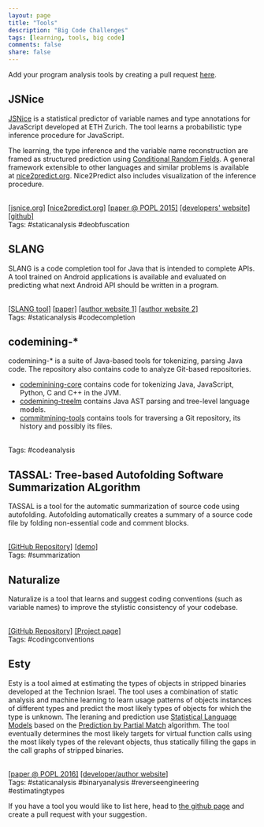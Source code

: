 ```yaml
---
layout: page
title: "Tools"
description: "Big Code Challenges"
tags: [learning, tools, big code]
comments: false
share: false
---
```


Add your program analysis tools by creating a pull request <a href="https://github.com/learnbigcode/learnbigcode.github.io/tree/master/tools">here</a>.

<div class="highlightitem">
<h2>JSNice</h2>
<a href="http://jsnice.org/">JSNice</a> is a statistical predictor of variable names and type annotations for JavaScript developed at ETH Zurich. The tool learns a probabilistic type inference procedure for JavaScript.<br>

The learning, the type inference and the variable name reconstruction are framed as structured prediction using <a href="https://en.wikipedia.org/wiki/Conditional_random_field">Conditional Random Fields</a>. A general framework extensible to other languages and similar problems is available at
<a href="http://nice2predict.org/">nice2predict.org</a>. Nice2Predict also includes visualization of the inference procedure.<br><br>

<a href="http://jsnice.org/">[jsnice.org]</a> <a href="http://nice2predict.org/">[nice2predict.org]</a> <a href="http://www.srl.inf.ethz.ch/papers/jsnice15.pdf">[paper @ POPL 2015]</a> <a href="http://www.srl.inf.ethz.ch">[developers' website]</a> <a href="https://github.com/eth-srl/Nice2Predict">[github]</a>
<br><span class="tags">Tags: #staticanalysis #deobfuscation</span>
</div>

<div class="highlightitem">
<h2>SLANG</h2>

SLANG is a code completion tool for Java that is intended to complete APIs. A tool trained on Android applications is available and evaluated on predicting what next Android API should be written in a program.<br><br>

<a href="https://drive.google.com/file/d/0B0wMwmX05Ri7a056TllETHFEelU/view?usp=sharing">[SLANG tool]</a> <a href="http://www.srl.inf.ethz.ch/papers/pldi14-statistical.pdf">[paper]</a> <a href="http://www.srl.inf.ethz.ch/">[author website 1]</a> <a href="http://www.cs.technion.ac.il/~yahave/">[author website 2]</a>
<br><span class="tags">Tags: #staticanalysis #codecompletion</span>
</div>

<div class="highlightitem">
<h2>codemining-*</h2>

codemining-* is a suite of Java-based tools for tokenizing, parsing Java code. 
The repository also contains code to analyze Git-based repositories.

<ul>
<li> <a href="https://github.com/mast-group/codemining-core">codeminining-core</a> contains code for tokenizing Java, JavaScript, Python, C and C++ in the JVM.</li>

<li> <a href="https://github.com/mast-group/codemining-treelm">codemining-treelm</a> contains Java AST parsing and tree-level language models.</li>

<li> <a href="https://github.com/mast-group/commitmining-tools">commitmining-tools</a> contains tools for traversing a Git repository, its history and possibly its files.</li>
</ul>
<br/><span class="tags">Tags: #codeanalysis</span>
</div>

<div class="highlightitem">
<h2>TASSAL: Tree-based Autofolding Software Summarization ALgorithm</h2>
TASSAL is a tool for the automatic summarization of source code using autofolding. Autofolding automatically creates a summary of a source code file by folding non-essential code and comment blocks. 

<br/><a href="https://github.com/mast-group/tassal">[GitHub Repository]</a> <a href="https://code-summarizer.herokuapp.com/">[demo]</a>
<br/><span class="tags">Tags: #summarization</span>
</div>


<div class="highlightitem">
<h2>Naturalize</h2>
Naturalize is a tool that learns and suggest coding conventions (such as variable names) to improve the stylistic consistency of your codebase.

<br/><a href="https://github.com/mast-group/naturalize">[GitHub Repository]</a> <a href="http://groups.inf.ed.ac.uk/naturalize/">[Project page]</a>
<br/><span class="tags">Tags: #codingconventions</span>
</div>

<div class="highlightitem">
<h2>Esty</h2>
Esty is a tool aimed at estimating the types of objects in stripped binaries developed at the Technion Israel. 
The tool uses a combination of static analysis and machine learning to learn usage patterns of objects instances of different types and predict the most likely types of objects for which the type is unknown.
The leraning and prediction use <a href="https://en.wikipedia.org/wiki/Language_model">Statistical Language Models</a> based on the <a href="https://en.wikipedia.org/wiki/Prediction_by_partial_matching">Prediction by Partial Match</a> algorithm.
The tool eventually determines the most likely targets for virtual function calls using the most likely types of the relevant objects, thus statically filling the gaps in the call graphs of stripped binaries.
<br><br>

<a href="http://omerkatz.cswp.cs.technion.ac.il/wp-content/uploads/sites/28/2016/01/p313-katz.pdf">[paper @ POPL 2016]</a> <a href="http://omerkatz.cswp.cs.technion.ac.il">[developer/author website]</a>
<br><span class="tags">Tags: #staticanalysis #binaryanalysis #reverseengineering #estimatingtypes</span>
</div>

If you have a tool you would like to list here, head to <a href="https://github.com/learnbigcode/learnbigcode.github.io/tree/master/tools">the github page</a> and create a pull request with your suggestion.

